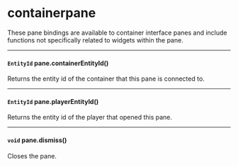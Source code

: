 # containerpane

These pane bindings are available to container interface panes and include functions not specifically related to widgets within the pane.

---

#### `EntityId` pane.containerEntityId()

Returns the entity id of the container that this pane is connected to.

---

#### `EntityId` pane.playerEntityId()

Returns the entity id of the player that opened this pane.

---

#### `void` pane.dismiss()

Closes the pane.
